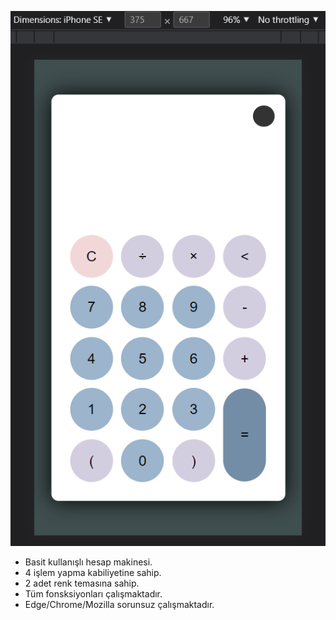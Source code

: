 ![](calc.png)
* Basit kullanışlı hesap makinesi.
* 4 işlem yapma kabiliyetine sahip.
* 2 adet renk temasına sahip.
* Tüm fonsksiyonları çalışmaktadır.
* Edge/Chrome/Mozilla sorunsuz çalışmaktadır.